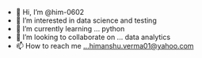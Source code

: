 - 👋 Hi, I’m @him-0602
- 👀 I’m interested in data science and testing
- 🌱 I’m currently learning ... python
- 💞️ I’m looking to collaborate on ... data analytics
- 📫 How to reach me ...himanshu.verma01@yahoo.com

<!---
him-0602/him-0602 is a ✨ special ✨ repository because its `README.md` (this file) appears on your GitHub profile.
You can click the Preview link to take a look at your changes.
--->
